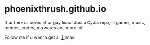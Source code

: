 # phoenixthrush.github.io
If ur here ur bored af or gay lmao!
Just a Cydia repo, lil games, music, memes, codes, malwares and more lol!

Follow me if u wanna get a &nbsp;<a href="https://instagram.com/phoenixthrush">:cookie:&nbsp;</a>lmao
